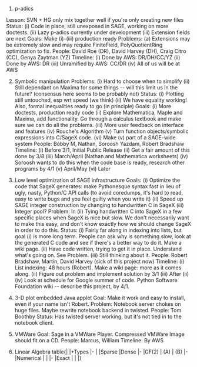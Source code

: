 1. p-adics

Lesson: SVN + HG only mix together well if you're only creating new files
Status: (i) Code in place, still unexposed in SAGE, working on more doctests.
        (ii) Lazy p-adics currently under development
        (iii) Extension fields are next
Goals: Make (i)-(iii) production ready
Problems: (a) Extensions may be extremely slow and may require FiniteField, PolyQuotientRing optimization to fix.
People: David Roe (DR), David Harvey (DH), Craig Citro (CC), Genya Zaytman (YZ)
Timeline: (i) Done by AWS: DR/DH/CC/YZ
          (ii) Done by AWS: DR
          (iii) Unramified by AWS: CC/DR
          (iv) All of us will be at AWS

2. Symbolic manipulation
Problems: (i) Hard to choose when to simplify
          (ii) Still dependant on Maxima for some things -- will this limit us in the future? (consensus here seems to be probably not)
Status: (i) Plotting still untouched, esp wrt speed (we think)
        (ii) We have equality working! Also, formal inequalities ready to go (in principle)
Goals: (i) More doctests, production ready code
       (ii) Explore Mathematica, Maple and Maxima, add functionality.  Go through a calculus textbook and make sure we can do all the problems.
       (iii) More user feedback on interface and features
       (iv) Rouche's Algorithm
       (v) Turn function objects/symbolic expressions into C/SageX code.
       (vi) Make (v) part of a SAGE-wide system
People: Bobby M, Nathan, Soroosh Yazdam, Robert Bradshaw
Timeline: (i) Before 3/1, Initial Public Release
          (ii) Get a fair amount of this done by 3/8
          (iii) March/April (Nathan and Mathematica worksheets)
          (iv) Soroosh wants to do this when the code base is ready, research other programs by 4/1
          (v) April/May
          (vi) Later

3. Low level optimization of SAGE infrastructure
Goals: (i) Optimize the code that SageX generates: make Pythonesque syntax fast in lieu of ugly, nasty, Python/C API calls (to avoid coredumps, it's hard to read, easy to write bugs and you feel guilty when you write it)
       (ii) Speed up SAGE integer construction by changing to handwritten C in SageX
       (iii) Integer pool?
Problem: In (ii) Tying handwritten C into SageX in a few specific places when SageX is nice but slow.  We don't necessarily want to make this easy, and don't know exactly how we should change SageX in order to do this.
Status: (i) Fairly far along in indexing into lists, but goal (i) is more long term.  People can ask why is something slow, look at the generated C code and see if there's a better way to do it.  Make a wiki page.
        (ii) Have code written, trying to get it in place.  Understand what's going on.  See Problem.
        (iii) Still thinking about it.
People: Robert Bradshaw, Martin, David Harvey (sick of this project now)
Timeline: (i) List indexing: 48 hours (Robert).  Make a wiki page: more as it comes along.
          (ii) Figure out problem and implement solution by 3/1
          (iii) After (ii)
          (iv) Look at schedule for Google summer of code.  Python Software Foundation wiki -- describe this project, by 4/1.  

4. 3-D plot embedded Java applet
Goal: Make it work and easy to install, even if your name isn't Robert.
Problem: Notebook server chokes on huge files.  Maybe rewrite notebook backend in twisted.
People: Tom Boothby
Status: Has twisted server working, but it's not tied in to the notebook client.

5. VMWare
Goal: Sage in a VMWare Player.  Compressed VMWare Image should fit on a CD.
People: Marcus, William
Timeline: By AWS

6. Linear Algebra
table{|
|+Types
|- 
|
|Sparse
|Dense
|-
|GF(2)
| (A)
| (B)
|-
|Numerical
|
|
|-
|Exact
|
|
|}
